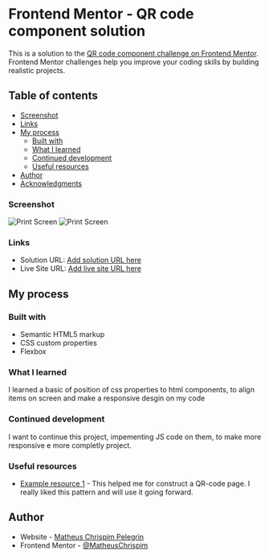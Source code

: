 # Frontend Mentor - QR code component solution

This is a solution to the [QR code component challenge on Frontend Mentor](https://www.frontendmentor.io/challenges/qr-code-component-iux_sIO_H). Frontend Mentor challenges help you improve your coding skills by building realistic projects. 

## Table of contents

  - [Screenshot](#screenshot)
  - [Links](#links)
- [My process](#my-process)
  - [Built with](#built-with)
  - [What I learned](#what-i-learned)
  - [Continued development](#continued-development)
  - [Useful resources](#useful-resources)
- [Author](#author)
- [Acknowledgments](#acknowledgments)



### Screenshot

![Print Screen](./images/screenshot-desktop.png)
![Print Screen](./images/screenshot-mobile.png.png)


### Links

- Solution URL: [Add solution URL here](https://your-solution-url.com)
- Live Site URL: [Add live site URL here](https://your-live-site-url.com)

## My process

### Built with

- Semantic HTML5 markup
- CSS custom properties
- Flexbox


### What I learned

I learned a basic of position of css properties to html components, to align items on screen and make a responsive desgin on my code


### Continued development

I want to continue this project, impementing JS code on them, to make more responsive e more completly project.


### Useful resources

- [Example resource 1](https://www.youtube.com/watch?v=2Be9CRqKr3Y&ab_channel=ProfessorJos%C3%A9deAssis) - This helped me for construct a QR-code page. I really liked this pattern and will use it going forward.


## Author

- Website - [Matheus Chrispim Pelegrin](https://www.your-site.com)
- Frontend Mentor - [@MatheusChrispim](https://www.frontendmentor.io/profile/@MatheusChrispim)

